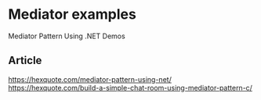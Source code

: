 # Mediator examples
Mediator Pattern Using .NET Demos

## Article

https://hexquote.com/mediator-pattern-using-net/    
https://hexquote.com/build-a-simple-chat-room-using-mediator-pattern-c/    
